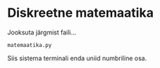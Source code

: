 # Diskreetne matemaatika


Jooksuta järgmist faili... 

```
matemaatika.py
```

Siis sistema terminali enda uniid numbriline osa.